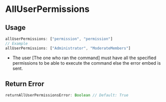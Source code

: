 # AllUserPermissions
## Usage
```js
allUserPermissions: ["permission", "permission"]
// Example
allUserPermissions: ["Administrator", "ModerateMembers"]
```
* The user [The one who ran the command] must have all the specified permissions to be able to execute the command else the error embed is sent.
## Return Error
```js
returnAllUserPermissionsError: Boolean // Default: True
```